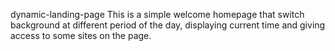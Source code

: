 dynamic-landing-page
This is a simple welcome homepage that switch background at different period of the day, displaying current time and giving access to some sites on the page.

